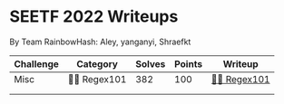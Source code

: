 # SEETF 2022 Writeups
By Team RainbowHash\: Aley, yanganyi, Shraefkt

| **Challenge** | **Category** | **Solves** | **Points** | **Writeup**                                                                                        |
|---------------|--------------|------------|------------|----------------------------------------------------------------------------------------------------|
| Misc          | 🧑‍🎓 Regex101  | 382        | 100        | [🧑‍🎓 Regex101](https://github.com/Team-Rainbow-Hash/seetf-2022-writeups/blob/main/misc/%F0%9F%A7%91%E2%80%8D%F0%9F%8E%93%20Regex101/regex101.md) |
|               |              |            |            |                                                                                                    |
|               |              |            |            |                                                                                                    |
